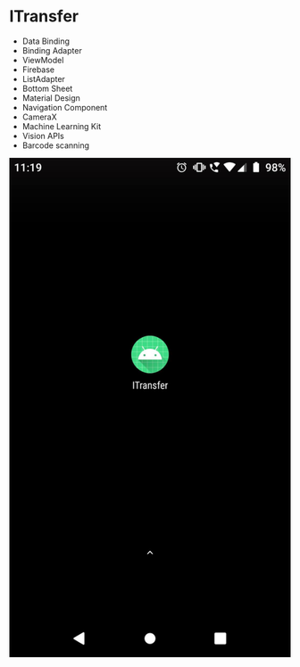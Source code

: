 # ITransfer

* Data Binding
* Binding Adapter
* ViewModel
* Firebase
* ListAdapter
* Bottom Sheet
* Material Design
* Navigation Component
* CameraX
* Machine Learning Kit
* Vision APIs
* Barcode scanning

![Badge](./images/Screenshot_20210430-111946.png)
